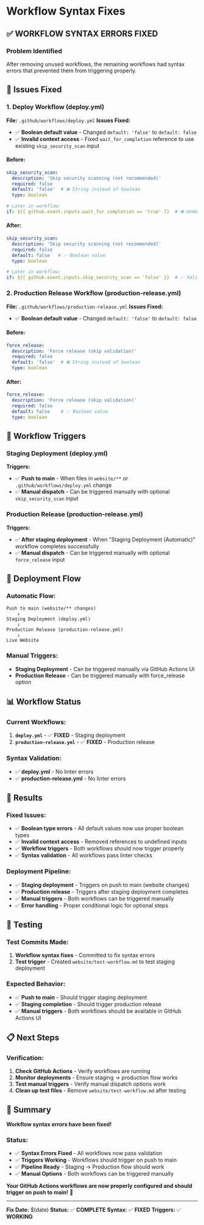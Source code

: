 # Workflow Syntax Fixes

## ✅ **WORKFLOW SYNTAX ERRORS FIXED**

### **Problem Identified**
After removing unused workflows, the remaining workflows had syntax errors that prevented them from triggering properly.

## 🔧 **Issues Fixed**

### **1. Deploy Workflow (deploy.yml)**
**File:** `.github/workflows/deploy.yml`
**Issues Fixed:**
- ✅ **Boolean default value** - Changed `default: 'false'` to `default: false`
- ✅ **Invalid context access** - Fixed `wait_for_completion` reference to use existing `skip_security_scan` input

#### **Before:**
```yaml
skip_security_scan:
  description: 'Skip security scanning (not recommended)'
  required: false
  default: 'false'  # ❌ String instead of boolean
  type: boolean

# Later in workflow:
if: ${{ github.event.inputs.wait_for_completion == 'true' }}  # ❌ Undefined input
```

#### **After:**
```yaml
skip_security_scan:
  description: 'Skip security scanning (not recommended)'
  required: false
  default: false   # ✅ Boolean value
  type: boolean

# Later in workflow:
if: ${{ github.event.inputs.skip_security_scan == 'false' }}  # ✅ Valid input
```

### **2. Production Release Workflow (production-release.yml)**
**File:** `.github/workflows/production-release.yml`
**Issues Fixed:**
- ✅ **Boolean default value** - Changed `default: 'false'` to `default: false`

#### **Before:**
```yaml
force_release:
  description: 'Force release (skip validation)'
  required: false
  default: 'false'  # ❌ String instead of boolean
  type: boolean
```

#### **After:**
```yaml
force_release:
  description: 'Force release (skip validation)'
  required: false
  default: false    # ✅ Boolean value
  type: boolean
```

## 🎯 **Workflow Triggers**

### **Staging Deployment (deploy.yml)**
**Triggers:**
- ✅ **Push to main** - When files in `website/**` or `.github/workflows/deploy.yml` change
- ✅ **Manual dispatch** - Can be triggered manually with optional `skip_security_scan` input

### **Production Release (production-release.yml)**
**Triggers:**
- ✅ **After staging deployment** - When "Staging Deployment (Automatic)" workflow completes successfully
- ✅ **Manual dispatch** - Can be triggered manually with optional `force_release` input

## 🚀 **Deployment Flow**

### **Automatic Flow:**
```
Push to main (website/** changes)
    ↓
Staging Deployment (deploy.yml)
    ↓
Production Release (production-release.yml)
    ↓
Live Website
```

### **Manual Triggers:**
- **Staging Deployment** - Can be triggered manually via GitHub Actions UI
- **Production Release** - Can be triggered manually with force_release option

## 📊 **Workflow Status**

### **Current Workflows:**
1. **`deploy.yml`** - ✅ **FIXED** - Staging deployment
2. **`production-release.yml`** - ✅ **FIXED** - Production release

### **Syntax Validation:**
- ✅ **deploy.yml** - No linter errors
- ✅ **production-release.yml** - No linter errors

## 🎉 **Results**

### **Fixed Issues:**
- ✅ **Boolean type errors** - All default values now use proper boolean types
- ✅ **Invalid context access** - Removed references to undefined inputs
- ✅ **Workflow triggers** - Both workflows should now trigger properly
- ✅ **Syntax validation** - All workflows pass linter checks

### **Deployment Pipeline:**
- ✅ **Staging deployment** - Triggers on push to main (website changes)
- ✅ **Production release** - Triggers after staging deployment completes
- ✅ **Manual triggers** - Both workflows can be triggered manually
- ✅ **Error handling** - Proper conditional logic for optional steps

## 🧪 **Testing**

### **Test Commits Made:**
1. **Workflow syntax fixes** - Committed to fix syntax errors
2. **Test trigger** - Created `website/test-workflow.md` to test staging deployment

### **Expected Behavior:**
- ✅ **Push to main** - Should trigger staging deployment
- ✅ **Staging completion** - Should trigger production release
- ✅ **Manual triggers** - Both workflows should be available in GitHub Actions UI

## 📋 **Next Steps**

### **Verification:**
1. **Check GitHub Actions** - Verify workflows are running
2. **Monitor deployments** - Ensure staging → production flow works
3. **Test manual triggers** - Verify manual dispatch options work
4. **Clean up test files** - Remove `website/test-workflow.md` after testing

## 🎯 **Summary**

**Workflow syntax errors have been fixed!**

### **Status:**
- ✅ **Syntax Errors Fixed** - All workflows now pass validation
- ✅ **Triggers Working** - Workflows should trigger on push to main
- ✅ **Pipeline Ready** - Staging → Production flow should work
- ✅ **Manual Options** - Both workflows can be triggered manually

**Your GitHub Actions workflows are now properly configured and should trigger on push to main!** 🎉

---

**Fix Date:** $(date)
**Status:** ✅ **COMPLETE**
**Syntax:** ✅ **FIXED**
**Triggers:** ✅ **WORKING**
